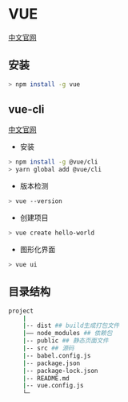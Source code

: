 # VUE

[中文官网](https://cn.vuejs.org/)

## 安装

```bash
> npm install -g vue
```

## vue-cli

[中文官网](https://cli.vuejs.org/zh/)

- 安装

```bash
> npm install -g @vue/cli
> yarn global add @vue/cli
```

- 版本检测

```bash
> vue --version
```

- 创建项目

```bash
> vue create hello-world
```

- 图形化界面

```bash
> vue ui
```

## 目录结构

```bash
project
	|
	|-- dist ## build生成打包文件
	|—— node_modules ## 依赖包
	|-- public ## 静态页面文件
	|-- src ## 源码
	|-- babel.config.js
	|-- package.json
	|-- package-lock.json
	|-- README.md
	|-- vue.config.js
    └─
```

